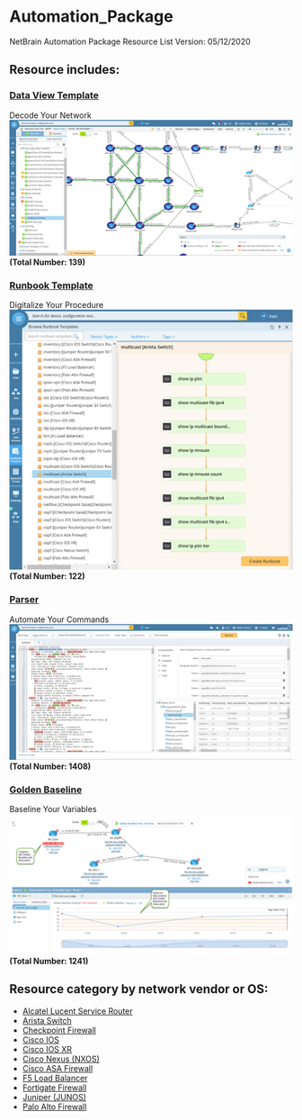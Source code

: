 # Automation_Package
NetBrain Automation Package Resource List
Version: 05/12/2020

## Resource includes:

### [Data View Template](https://www.netbraintech.com/docs/ie80/help/index.html?data-view.htm)
Decode Your Network 
![alt text](images/dvt.png "NetBrain Data View")
**(Total Number: 139)**

### [Runbook Template](https://www.netbraintech.com/docs/ie80/help/index.html?using-runbook.htm)
Digitalize Your Procedure
![alt text](images/runbook.png "NetBrain Runbook")
**(Total Number: 122)**

### [Parser](https://www.netbraintech.com/docs/ie80/help/index.html?parser-library.htm)
Automate Your Commands
![alt text](images/parser.png "NetBrain Parser")
**(Total Number: 1408)**

### [Golden Baseline](https://www.netbraintech.com/docs/ie80/help/index.html?golden-baseline.htm)
Baseline Your Variables
![alt text](images/golden_baseline_variable.png "NetBrain Golden Baseline")
**(Total Number: 1241)**

## Resource category by network vendor or OS:
* [Alcatel Lucent Service Router](vendor_list/alcatel_lucent_service_router.md)
* [Arista Switch](vendor_list/arista_switch.md)
* [Checkpoint Firewall](vendor_list/checkpoint_firewall.md)
* [Cisco IOS](vendor_list/cisco_ios.md)
* [Cisco IOS XR](vendor_list/cisco_ios_xr.md)
* [Cisco Nexus (NXOS)](vendor_list/cisco_nexus_nxos.md)
* [Cisco ASA Firewall](vendor_list/cisco_asa_firewall.md)
* [F5 Load Balancer](vendor_list/f5_load_balancer.md)
* [Fortigate Firewall](vendor_list/fortigate_firewall.md)
* [Juniper (JUNOS)](vendor_list/juniper_junos.md)
* [Palo Alto Firewall](vendor_list/palo_alto_firewall.md)